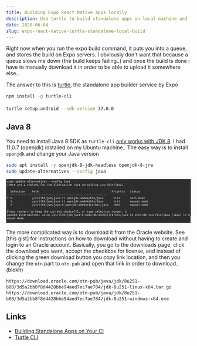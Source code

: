 ```yaml
---
title: Building Expo React Native apps locally
description: Use turtle to build standalone apps on local machine and for CI
date: 2020-06-04
slug: expo-react-native-turtle-standalone-local-build
---
```


Right now when you run the expo build command, it puts you into a queue, and stores the build on Expo servers. I obviously don't want that because a queue slows me down (the build keeps failing..) and once the build is done i have to manually download it in order to be able to upload it somewhere else..

The answer to this is [turtle](https://github.com/expo/turtle), the standalone app builder service by Expo

```bash
npm install -g turtle-cli

turtle setup:android --sdk-version 37.0.0
```

## Java 8

You need to install Java 8 SDK as `turtle-cli` [only works with JDK 8](https://github.com/expo/turtle/issues/45#issuecomment-484444687). I had 11.0.7 (openjdk) installed on my Ubuntu machine.. The easy way is to install `openjdk` and change your Java version

```bash
sudo apt install -y openjdk-8-jdk-headless openjdk-8-jre
sudo update-alternatives --config java
```

![screenshot - terminal change java sdk version](./change-jdk-version-ubuntu.png)

The more complicated way is to download it from the Oracle website. See [this gist] for instructions on how to download without having to create and login to an Oracle account. Basically, you go to the downloads page, click the download you want, accept the checkbox for license, and instead of clicking the green download button you copy link location, and then you change the `otn` part to `otn-pub` and open that link in order to download.. (blekh)

```
https://download.oracle.com/otn-pub/java/jdk/8u251-b08/3d5a2bb8f8d4428bbe94aed7ec7ae784/jdk-8u251-linux-x64.tar.gz
https://download.oracle.com/otn-pub/java/jdk/8u251-b08/3d5a2bb8f8d4428bbe94aed7ec7ae784/jdk-8u251-windows-x64.exe
```

## Links

- [Building Standalone Apps on Your CI](https://docs.expo.io/distribution/turtle-cli/)
- [Turtle CLI](https://github.com/expo/turtle)
